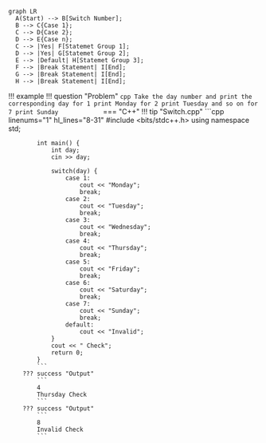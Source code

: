 ``` mermaid
graph LR
  A(Start) --> B[Switch Number];
  B --> C{Case 1};
  C --> D{Case 2};
  D --> E{Case n};
  C --> |Yes| F[Statemet Group 1];
  D --> |Yes| G[Statemet Group 2];
  E --> |Default| H[Statemet Group 3];
  F --> |Break Statement| I[End];
  G --> |Break Statement| I[End];
  H --> |Break Statement| I[End];
```


!!! example
    !!! question "Problem"
        ```cpp
        Take the day number and print the corresponding day
        for 1 print Monday
        for 2 print Tuesday and so on for 7 print Sunday           
        ```
    === "C++"
        !!! tip "Switch.cpp"
            ```cpp linenums="1" hl_lines="8-31"
            #include <bits/stdc++.h>
            using namespace std;

            int main() {
                int day;
                cin >> day;

                switch(day) {
                    case 1:
                        cout << "Monday";
                        break;
                    case 2:
                        cout << "Tuesday";
                        break;
                    case 3:
                        cout << "Wednesday";
                        break;
                    case 4:
                        cout << "Thursday";
                        break;
                    case 5:
                        cout << "Friday";
                        break;
                    case 6:
                        cout << "Saturday";
                        break;
                    case 7:
                        cout << "Sunday";
                        break;
                    default:
                        cout << "Invalid";
                }
                cout << " Check";
                return 0;
            }
            ```
        ??? success "Output"
            ```
            4
            Thursday Check
            ```
        ??? success "Output"
            ```
            8
            Invalid Check
            ```